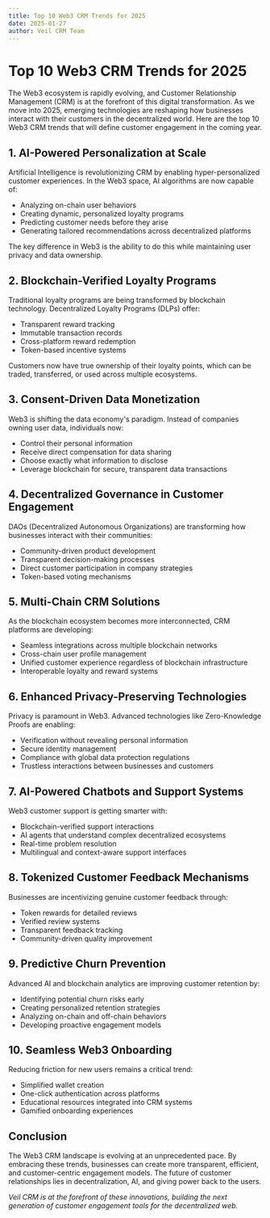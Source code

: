 ```yaml
---
title: Top 10 Web3 CRM Trends for 2025
date: 2025-01-27
author: Veil CRM Team
---
```


# Top 10 Web3 CRM Trends for 2025

The Web3 ecosystem is rapidly evolving, and Customer Relationship Management (CRM) is at the forefront of this digital transformation. As we move into 2025, emerging technologies are reshaping how businesses interact with their customers in the decentralized world. Here are the top 10 Web3 CRM trends that will define customer engagement in the coming year.

## 1. AI-Powered Personalization at Scale

Artificial Intelligence is revolutionizing CRM by enabling hyper-personalized customer experiences. In the Web3 space, AI algorithms are now capable of:

- Analyzing on-chain user behaviors
- Creating dynamic, personalized loyalty programs
- Predicting customer needs before they arise
- Generating tailored recommendations across decentralized platforms

The key difference in Web3 is the ability to do this while maintaining user privacy and data ownership.

## 2. Blockchain-Verified Loyalty Programs

Traditional loyalty programs are being transformed by blockchain technology. Decentralized Loyalty Programs (DLPs) offer:

- Transparent reward tracking
- Immutable transaction records
- Cross-platform reward redemption
- Token-based incentive systems

Customers now have true ownership of their loyalty points, which can be traded, transferred, or used across multiple ecosystems.

## 3. Consent-Driven Data Monetization

Web3 is shifting the data economy's paradigm. Instead of companies owning user data, individuals now:

- Control their personal information
- Receive direct compensation for data sharing
- Choose exactly what information to disclose
- Leverage blockchain for secure, transparent data transactions

## 4. Decentralized Governance in Customer Engagement

DAOs (Decentralized Autonomous Organizations) are transforming how businesses interact with their communities:

- Community-driven product development
- Transparent decision-making processes
- Direct customer participation in company strategies
- Token-based voting mechanisms

## 5. Multi-Chain CRM Solutions

As the blockchain ecosystem becomes more interconnected, CRM platforms are developing:

- Seamless integrations across multiple blockchain networks
- Cross-chain user profile management
- Unified customer experience regardless of blockchain infrastructure
- Interoperable loyalty and reward systems

## 6. Enhanced Privacy-Preserving Technologies

Privacy is paramount in Web3. Advanced technologies like Zero-Knowledge Proofs are enabling:

- Verification without revealing personal information
- Secure identity management
- Compliance with global data protection regulations
- Trustless interactions between businesses and customers

## 7. AI-Powered Chatbots and Support Systems

Web3 customer support is getting smarter with:

- Blockchain-verified support interactions
- AI agents that understand complex decentralized ecosystems
- Real-time problem resolution
- Multilingual and context-aware support interfaces

## 8. Tokenized Customer Feedback Mechanisms

Businesses are incentivizing genuine customer feedback through:

- Token rewards for detailed reviews
- Verified review systems
- Transparent feedback tracking
- Community-driven quality improvement

## 9. Predictive Churn Prevention

Advanced AI and blockchain analytics are improving customer retention by:

- Identifying potential churn risks early
- Creating personalized retention strategies
- Analyzing on-chain and off-chain behaviors
- Developing proactive engagement models

## 10. Seamless Web3 Onboarding

Reducing friction for new users remains a critical trend:

- Simplified wallet creation
- One-click authentication across platforms
- Educational resources integrated into CRM systems
- Gamified onboarding experiences

## Conclusion

The Web3 CRM landscape is evolving at an unprecedented pace. By embracing these trends, businesses can create more transparent, efficient, and customer-centric engagement models. The future of customer relationships lies in decentralization, AI, and giving power back to the users.

*Veil CRM is at the forefront of these innovations, building the next generation of customer engagement tools for the decentralized web.*
